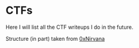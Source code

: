 # CTFs
Here I will list all the CTF writeups I do in the future.

Structure (in part) taken from [0xNirvana](https://github.com/0xNirvana/) 
